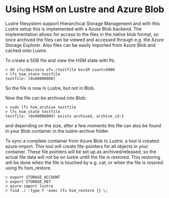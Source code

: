 
# Using HSM on Lustre and Azure Blob 

Lustre filesystem support Hierarchical Storage Management and with this Lustre setup this is implemented with a Azure Blob backend. The implementation allows for access to the files in the native blob format, so once archived the files can be viewed and accessed through e.g. the Azure Storage Explorer. Also files can be easily imported from Azure Blob and cached onto Lustre.

To create a 5GB file and view the HSM state with lfs:
```
> dd if=/dev/zero of=./testfile bs=1M count=5000
> lfs hsm_state testfile
testfile: (0x00000000)
```
So the file is now in Lustre, but not in Blob.

Now the file can be archived into Blob:
```
> sudo lfs hsm_archive testfile
> lfs hsm_state testfile
testfile: (0x00000009) exists archived, archive_id:1
``` 
and depending on the size, after a few moments the file can also be found in your Blob container in the lustre-archive folder.

To sync a complete container from Azure Blob to Lustre, a tool is created: azure-import. This tool will create file-pointers for all objects in your container. These file pointers will be set up as archived/released, so the actual file data will not be on lustre untill the file is restored. This restoring will be done when the file is touched by e.g. cat; or when the file is resored using lfs hsm_restore.

```
> export STORAGE_ACCOUNT
> export STORAGE_KEY
> azure-import lustre
> find ./ -type f -exec lfs hsm_restore {} \;
```     
